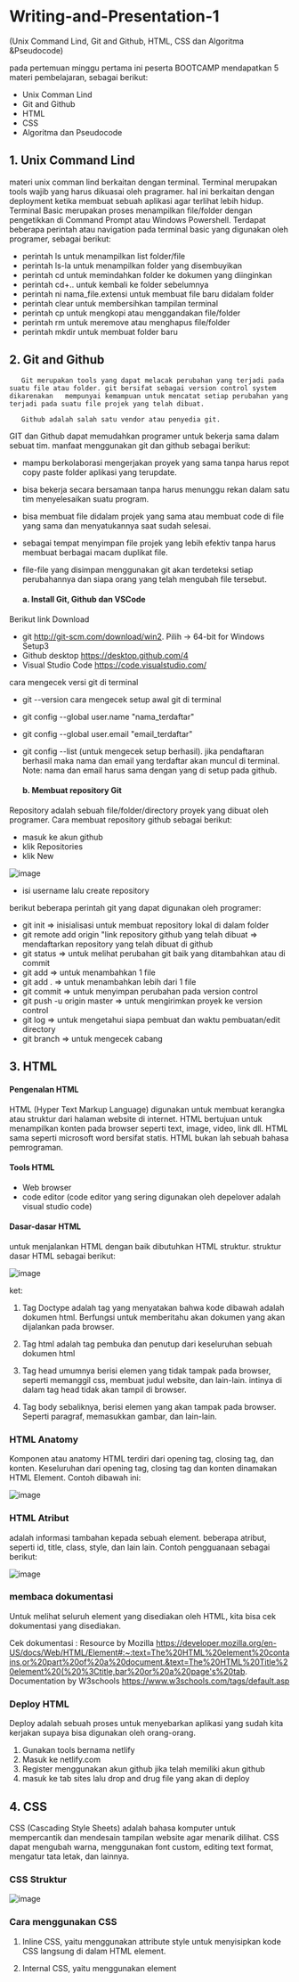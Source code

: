 # Writing-and-Presentation-1
(Unix Command Lind, Git and Github, HTML, CSS dan Algoritma &amp;Pseudocode)
 

pada pertemuan minggu pertama ini peserta BOOTCAMP mendapatkan 5 materi pembelajaran, sebagai berikut:

- Unix Comman Lind
- Git and Github
- HTML
- CSS
- Algoritma dan Pseudocode

## 1. Unix Command Lind

materi unix comman lind berkaitan dengan terminal. Terminal merupakan tools wajib yang harus dikuasai oleh pragramer. hal ini berkaitan dengan deployment ketika membuat sebuah aplikasi agar terlihat lebih hidup. Terminal Basic merupakan proses menampilkan file/folder dengan pengetikkan di Command Prompt atau Windows Powershell. Terdapat beberapa perintah atau navigation pada terminal basic yang digunakan oleh programer, sebagai berikut:
  - perintah ls untuk menampilkan list folder/file
  - perintah ls-la untuk menampilkan folder yang disembuyikan
  - perintah cd untuk memindahkan folder ke dokumen yang diinginkan
  - perintah cd+.. untuk kembali ke folder sebelumnya
  - perintah ni nama_file.extensi untuk membuat file baru didalam folder
  - perintah clear untuk membersihkan tampilan terminal
  - perintah cp untuk mengkopi atau menggandakan file/folder
  - perintah rm untuk meremove atau menghapus file/folder
  - perintah mkdir untuk membuat folder baru
  
  
## 2.  Git and Github  
       Git merupakan tools yang dapat melacak perubahan yang terjadi pada suatu file atau folder. git bersifat sebagai version control system dikarenakan   mempunyai kemampuan untuk mencatat setiap perubahan yang terjadi pada suatu file projek yang telah dibuat.
       
       Github adalah salah satu vendor atau penyedia git.
       
 
 GIT dan Github dapat memudahkan programer untuk bekerja sama dalam sebuat tim. manfaat menggunakan git dan github sebagai berikut:
- mampu berkolaborasi mengerjakan proyek yang sama tanpa harus repot copy paste folder aplikasi yang terupdate.
- bisa bekerja secara bersamaan tanpa harus menunggu rekan dalam satu tim menyelesaikan suatu program.
- bisa membuat file didalam projek yang sama atau membuat code di file yang sama dan menyatukannya saat sudah selesai.
- sebagai tempat menyimpan file projek yang lebih efektiv tanpa harus membuat berbagai macam duplikat file.
- file-file yang disimpan menggunakan git akan terdeteksi setiap perubahannya dan siapa orang yang telah mengubah file tersebut.

  #### a. Install Git, Github dan VSCode

Berikut link Download
- git http://git-scm.com/download/win2. Pilih -> 64-bit for Windows Setup3
- Github desktop https://desktop.github.com/4
- Visual Studio Code https://code.visualstudio.com/

cara mengecek versi git di terminal
- git --version cara mengecek setup awal git di terminal
- git config --global user.name "nama_terdaftar"
- git config --global user.email "email_terdaftar"
- git config --list (untuk mengecek setup berhasil). jika pendaftaran berhasil maka nama dan email yang terdaftar akan muncul di terminal. Note: nama dan email harus sama dengan yang di setup pada github.

  #### b. Membuat repository Git

Repository adalah sebuah file/folder/directory proyek yang dibuat oleh programer. Cara membuat repository github sebagai berikut:
- masuk ke akun github
- klik Repositories
- klik New

![image](https://user-images.githubusercontent.com/109327181/189514952-f23418f2-496b-49e4-9e49-65c404b44484.png)  
- isi username lalu create repository

berikut beberapa perintah git yang dapat digunakan oleh programer:
- git init => inisialisasi untuk membuat repository lokal di dalam folder
- git remote add origin "link repository github yang telah dibuat => mendaftarkan repository yang telah dibuat di github
- git status => untuk melihat perubahan git baik yang ditambahkan atau di commit
- git add => untuk menambahkan 1 file
- git add . => untuk menambahkan lebih dari 1 file
- git commit => untuk menyimpan perubahan pada version control
- git push -u origin master => untuk mengirimkan proyek ke version control
- git log => untuk mengetahui siapa pembuat dan waktu pembuatan/edit directory
- git branch => untuk mengecek cabang

## 3.  HTML
#### Pengenalan HTML
HTML (Hyper Text Markup Language) digunakan untuk membuat kerangka atau struktur dari halaman website di internet. HTML bertujuan untuk menampilkan konten pada browser seperti text, image, video, link dll. HTML sama seperti microsoft word bersifat statis. HTML bukan lah sebuah bahasa pemrograman. 

#### Tools HTML
- Web browser
- code editor (code editor yang sering digunakan oleh depelover adalah visual studio code)

#### Dasar-dasar HTML
untuk menjalankan HTML dengan baik dibutuhkan HTML struktur. struktur dasar HTML sebagai berikut:

![image](https://user-images.githubusercontent.com/109327181/189515649-0776f91c-d937-423b-9277-585af2135ebb.png)

ket:
1. Tag Doctype adalah tag yang menyatakan bahwa kode dibawah adalah dokumen html. Berfungsi untuk memberitahu akan dokumen yang akan dijalankan pada browser.

2. Tag html adalah tag pembuka dan penutup dari keseluruhan sebuah dokumen html

3. Tag head umumnya berisi elemen yang tidak tampak pada browser, seperti memanggil css, membuat judul website, dan lain-lain. intinya di dalam tag head tidak akan tampil di browser.

4. Tag body sebaliknya, berisi elemen yang akan tampak pada browser. Seperti paragraf, memasukkan gambar, dan lain-lain.

### HTML Anatomy
Komponen atau anatomy HTML terdiri dari opening tag, closing tag, dan konten. Keseluruhan dari opening tag, closing tag dan konten dinamakan HTML Element. Contoh dibawah ini:

![image](https://user-images.githubusercontent.com/109327181/189515774-50dd1291-1423-4703-87ac-f2fbd0db1005.png)

### HTML Atribut
adalah informasi tambahan kepada sebuah element. beberapa atribut, seperti id, title, class, style, dan lain lain. Contoh pengguanaan sebagai berikut:

![image](https://user-images.githubusercontent.com/109327181/189516488-0842fcf1-10e4-4c71-86bc-10b48773e0e4.png)

### membaca dokumentasi
Untuk melihat seluruh element yang disediakan oleh HTML, kita bisa cek dokumentasi yang disediakan.

Cek dokumentasi :
Resource by Mozilla https://developer.mozilla.org/en-US/docs/Web/HTML/Element#:~:text=The%20HTML%20element%20contains,or%20part%20of%20a%20document.&text=The%20HTML%20Title%20element%20(%20%3Ctitle,bar%20or%20a%20page's%20tab.
Documentation by W3schools https://www.w3schools.com/tags/default.asp

### Deploy HTML
Deploy adalah sebuah proses untuk menyebarkan aplikasi yang sudah kita kerjakan supaya bisa digunakan oleh orang-orang. 
1. Gunakan tools bernama netlify
2. Masuk ke netlify.com
3. Register menggunakan akun github jika telah memiliki akun github
4. masuk ke tab sites lalu drop and drug file yang akan di deploy

## 4. CSS
CSS (Cascading Style Sheets) adalah bahasa komputer untuk mempercantik dan mendesain tampilan website  agar menarik dilihat. CSS dapat mengubah warna, menggunakan font custom, editing text format, mengatur tata letak, dan lainnya.

### CSS Struktur
![image](https://user-images.githubusercontent.com/109327181/189520261-fa489673-8a4b-4287-aee4-391f133231cf.png)

### Cara menggunakan CSS
1. Inline CSS, yaitu menggunakan attribute style untuk menyisipkan kode CSS langsung di dalam HTML element.

2. Internal CSS, yaitu menggunakan element <style> untuk menyisipkan kode CSS. Element <style> tersebut diletakkan di dalam element .

3. External CSS, yaitu sebuah file CSS terpisah yang disambungkan dengan file HTML dengan menggunakan element <link>.

beberapa cara styling HTML di file CSS sebagai berikut:

a. Tag name contoh penulisan code di file css 

h1 {
color: red;
}

b. class name, contoh penulisan code css

.title { color: blue;}

c. id name, contoh penulisan code css

#navigation { margin: 0px;
padding: 0px;}

d. chaining selector yaitu pemberian styling berbeda pada beberapa element yang sama. penggunaan chaining selector dengan memberikan atribut class pada element HTML. 

e. multiple selector, ini digunakan untuk mempermudah programer serta agar proses programing menjadi efektiv. contoh

h1,p { color: red;}

### Flexbox

Flexbox adalah cara untuk mengatur layout. flexbox memiliki 1 parents yang dikenal dengan sebutan container dan memiliki beberapa item.

beberapa cara mengatur tata letak dengan flexbox sebagai berikut:

#### 1. flexbox direction

digunakan untuk mengatur tata letak item. terdiri dari 4 value yaitu:

- row (default): letak item membentuk sebuah baris dari kiri ke kanan.
- row-reverse: letak item membentuk sebuah baris dari kanan ke kiri.
- column: letak item child membentuk sebuah baris dari atas ke bawah.
- column-reverse: letak item child membentuk sebuah baris dari bawah ke atas.

#### 2. order

order adalah urutan penempatan item yang berada di dalam container.

#### 3. Flex-wrap

digunakan untuk membatasi jumlah item di dalam line baru dan menambahkan item lainnya pada line baru di dalam container yang sama.

#### 4. Justify-Content

properti justify-content digunakan untuk mengatur tata letak dan space antar item secara horizontal atau main axis.
justify-content memiliki 6 value yaitu:

flex-start untuk meletakkan item disebelah kiri
flex-end untuk meletakkan item disebelah kanan
center untuk meletakkan item ditengah
space-between untuk memberikan jarak antar item
space-around 
space-evenly

## 1. Algoritma dan Psuedocode

Algoritma adalah deskripsi berupa step-step yang dibutuhkan untuk menyelesaikan suatu masalah

Pseudocode adalah menuliskan algoritma dengan umumnya bahasa inggris sebelum kita implementasikan ke bahasa pemograman tertentu.




** Copywright By Khairunnisah - 2022**
